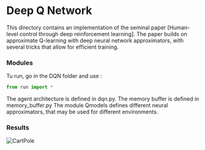 # Deep Q Network

This directory contains an implementation of the seminal paper [Human-level control through deep reinforcement learning]. The paper builds on approximate Q-learning with deep neural network approximators, with several tricks that allow for efficient training.

### Modules

Tu run, go in the DQN folder and use :

```python
from run import *
```

The agent architecture is defined in dqn.py.
The memory buffer is defined in memory_buffer.py
The module Qmodels defines different neural approximators, that may be used for different environments.

### Results

![CartPole](https://github.com/laetitia-teo/myDQN/images/cartpole5.png)

